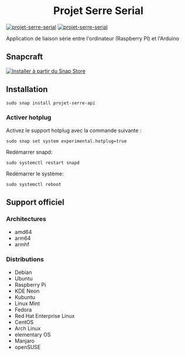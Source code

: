 <h1 align="center">Projet Serre Serial</h1>

[![projet-serre-serial](https://snapcraft.io/projet-serre-serial/badge.svg)](https://snapcraft.io/projet-serre-serial)
[![projet-serre-serial](https://snapcraft.io/projet-serre-serial/trending.svg?name=0)](https://snapcraft.io/projet-serre-serial)

Application de liaison série entre l'ordinateur (Raspberry PI) et l'Arduino

## Snapcraft
[![Installer à partir du Snap Store](https://snapcraft.io/static/images/badges/fr/snap-store-white.svg)](https://snapcraft.io/projet-serre-serial)

## Installation

    sudo snap install projet-serre-api

### Activer hotplug
Activez le support hotplug avec la commande suivante :

    sudo snap set system experimental.hotplug=true

Redémarrer snapd:

    sudo systemctl restart snapd

Redémarrer le système:

    sudo systemctl reboot

## Support officiel
### Architectures
- amd64
- arm64
- armhf
### Distributions
- Debian
- Ubuntu
- Raspberry Pi
- KDE Neon
- Kubuntu
- Linux Mint
- Fedora
- Red Hat Enterprise Linux
- CentOS
- Arch Linux
- elementary OS
- Manjaro
- openSUSE
